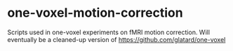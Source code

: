 # one-voxel-motion-correction

Scripts used in one-voxel experiments on fMRI motion correction. Will 
eventually be a cleaned-up version of https://github.com/glatard/one-voxel


